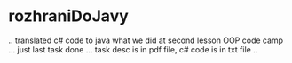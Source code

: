 # rozhraniDoJavy
.. translated c# code to java what we did at second lesson OOP code camp ... just last task done ... task desc is in pdf file, c# code is in txt file ..
